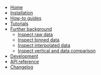 <!---
Navigation specification

See https://oprypin.github.io/mkdocs-literate-nav/
-->
- [Home](index.md)
- [Installation](installation.md)
- [How-to guides](how-to-guides/index.md)
- [Tutorials](tutorials/index.md)
- [Further background](further-background/index.md)
    - [Inspect raw data](further-background/inspect_raw_data.py)
    - [Inspect binned data](further-background/inspect_binned_data.py)
    - [Inspect interpolated data](further-background/inspect_interpolated_data.py)
    - [Inspect vertical and data comparison](further-background/inspect_vertical_comparison.py)
- [Development](development.md)
- [API reference](api/ghg_forcing_for_cmip/)
- [Changelog](changelog.md)
